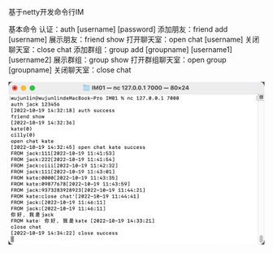 基于netty开发命令行IM

基本命令
认证：auth [username] [password]
添加朋友：friend add [username]
展示朋友：friend show
打开聊天室：open chat [username]
关闭聊天室：close chat
添加群组：group add [groupname] [username1] [username2]
展示群组：group show
打开群组聊天室：open group [groupname]
关闭聊天室：close chat

![img_1.png](img_1.png)
